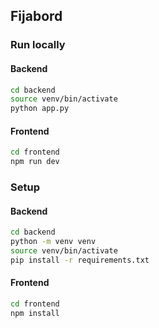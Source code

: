 ## Fijabord 


### Run locally

#### Backend

```zsh
cd backend
source venv/bin/activate
python app.py
```

#### Frontend
```zsh
cd frontend
npm run dev
```

### Setup

#### Backend

```zsh
cd backend
python -m venv venv
source venv/bin/activate
pip install -r requirements.txt
```

#### Frontend

```zsh
cd frontend
npm install
```